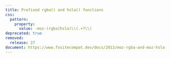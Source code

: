 ```yaml
---
title: Prefixed rgba() and hsla() functions
css:
  pattern:
    property:
      value: -moz-(rgba|hsla)\\(.+?\\)
deprecated: true
removed:
  release: 27
document: https://www.fxsitecompat.dev/docs/2013/moz-rgba-and-moz-hsla-have-been-dropped/
---
```

